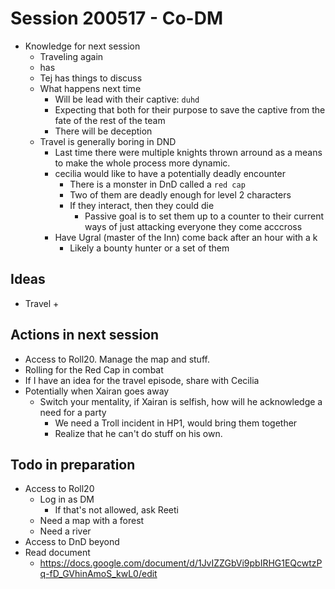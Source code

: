 # Session 200517 - Co-DM
- Knowledge for next session
    + Traveling again
    +  has
    + Tej has things to discuss
    + What happens next time
        * Will be lead with their captive: `duhd`
        * Expecting that both for their purpose to save the captive from the fate of the rest of the team
        * There will be deception
    + Travel is generally boring in DND
        * Last time there were multiple knights thrown arround as a means to make the whole process more dynamic.
        * cecilia would like to have a potentially deadly encounter
            - There is a monster in DnD called a `red cap`
            - Two of them are deadly enough for level 2 characters
            - If they interact, then they could die
                + Passive goal is to set them up to a counter to their current ways of just attacking everyone they come acccross
        * Have Ugral (master of the Inn) come back after an hour with a k
            - Likely a bounty hunter or a set of them

## Ideas

- Travel
    +

## Actions in next session

- Access to Roll20. Manage the map and stuff.
- Rolling for the Red Cap in combat
- If I have an idea for the travel episode, share with Cecilia
- Potentially when Xairan goes away
    + Switch your mentality, if Xairan is selfish, how will he acknowledge a need for a party
        + We need a Troll incident in HP1, would bring them together
        + Realize that he can't do stuff on his own.


## Todo in preparation

- Access to Roll20
    + Log in as DM
        * If that's not allowed, ask Reeti
    + Need a map with a forest
    + Need a river
- Access to DnD beyond
- Read document
    + https://docs.google.com/document/d/1JvIZZGbVi9pbIRHG1EQcwtzPq-fD_GVhinAmoS_kwL0/edit

